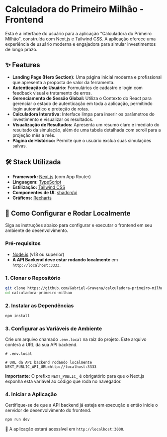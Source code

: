 # Calculadora do Primeiro Milhão - Frontend

Esta é a interface do usuário para a aplicação "Calculadora do Primeiro Milhão", construída com Next.js e Tailwind CSS. A aplicação oferece uma experiência de usuário moderna e engajadora para simular investimentos de longo prazo.

## ✨ Features

-   **Landing Page (Hero Section):** Uma página inicial moderna e profissional que apresenta a proposta de valor da ferramenta.
-   **Autenticação de Usuário:** Formulários de cadastro e login com feedback visual e tratamento de erros.
-   **Gerenciamento de Sessão Global:** Utiliza o Contexto do React para gerenciar o estado de autenticação em toda a aplicação, permitindo login automático e proteção de rotas.
-   **Calculadora Interativa:** Interface limpa para inserir os parâmetros do investimento e visualizar os resultados.
-   **Visualização de Resultados:** Apresenta um resumo claro e imediato do resultado da simulação, além de uma tabela detalhada com scroll para a projeção mês a mês.
-   **Página de Histórico:** Permite que o usuário exclua suas simulações salvas.

## 🛠️ Stack Utilizada

-   **Framework:** [Next.js](https://nextjs.org/) (com App Router)
-   **Linguagem:** [TypeScript](https://www.typescriptlang.org/)
-   **Estilização:** [Tailwind CSS](https://tailwindcss.com/)
-   **Componentes de UI:** [shadcn/ui](https://ui.shadcn.com/)
-   **Gráficos:** [Recharts](https://recharts.org/)

## 🚀 Como Configurar e Rodar Localmente

Siga as instruções abaixo para configurar e executar o frontend em seu ambiente de desenvolvimento.

### Pré-requisitos

-   [Node.js](https://nodejs.org/) (v18 ou superior)
-   **A API Backend deve estar rodando localmente** em `http://localhost:3333`.

### 1. Clonar o Repositório

```bash
git clone https://github.com/Gabriel-Gravena/calculadora-primeiro-milhao.git
cd calculadora-primeiro-milhao
```

### 2. Instalar as Dependências

```bash
npm install
```

### 3. Configurar as Variáveis de Ambiente

Crie um arquivo chamado `.env.local` na raiz do projeto. Este arquivo conterá a URL da sua API backend.

```env
# .env.local

# URL da API backend rodando localmente
NEXT_PUBLIC_API_URL=http://localhost:3333
```
**Importante:** O prefixo `NEXT_PUBLIC_` é obrigatório para que o Next.js exponha esta variável ao código que roda no navegador.

### 4. Iniciar a Aplicação

Certifique-se de que a API backend já esteja em execução e então inicie o servidor de desenvolvimento do frontend.

```bash
npm run dev
```

🎉 A aplicação estará acessível em `http://localhost:3000`.
